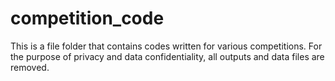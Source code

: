 # competition_code

This is a file folder that contains codes written for various competitions.
For the purpose of privacy and data confidentiality, all outputs and data files are removed.

